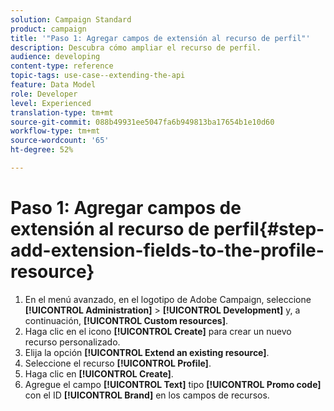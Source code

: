 ```yaml
---
solution: Campaign Standard
product: campaign
title: '"Paso 1: Agregar campos de extensión al recurso de perfil"'
description: Descubra cómo ampliar el recurso de perfil.
audience: developing
content-type: reference
topic-tags: use-case--extending-the-api
feature: Data Model
role: Developer
level: Experienced
translation-type: tm+mt
source-git-commit: 088b49931ee5047fa6b949813ba17654b1e10d60
workflow-type: tm+mt
source-wordcount: '65'
ht-degree: 52%

---
```



# Paso 1: Agregar campos de extensión al recurso de perfil{#step-add-extension-fields-to-the-profile-resource}

1. En el menú avanzado, en el logotipo de Adobe Campaign, seleccione **[!UICONTROL Administration]** > **[!UICONTROL Development]** y, a continuación, **[!UICONTROL Custom resources]**.
1. Haga clic en el icono **[!UICONTROL Create]** para crear un nuevo recurso personalizado.
1. Elija la opción **[!UICONTROL Extend an existing resource]**.
1. Seleccione el recurso **[!UICONTROL Profile]**.
1. Haga clic en **[!UICONTROL Create]**.
1. Agregue el campo **[!UICONTROL Text]** tipo **[!UICONTROL Promo code]** con el ID **[!UICONTROL Brand]** en los campos de recursos.

